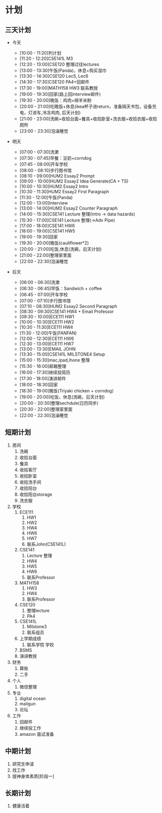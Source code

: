 # 计划

## 三天计划
- 今天
  - [10:00 - 11:20]列计划
  - [11:20 - 12:20]CSE141L M3
  - [12:20 - 13:00]CSE120 整理过往lectures
  - [13:00 - 13:30]午饭(Panda)，休息+购买湿巾
  - [13:30 - 14:30]CSE120 Lec5, Lec6
  - [14:30 - 17:30]CSE120 PA4+回邮件
  - [17:30 - 19:00]MATH158 HW3 联系教授
  - [19:00 - 19:30]回家(路上回interview邮件)
  - [19:30 - 20:00]晚饭：鸡肉+绵羊米粉
  - [20:00 - 21:00]吃晚饭+休息(ikea杯子进return，准备隔天书包，设备充电，灯进车,冷冻鸡肉, 后天计划)
  - [21:00 - 23:00]洗碗+收拾台面+餐具+收拾卧室+洗衣服+收拾衣服+收拾厕所
  - [23:00 - 23:30]泡澡睡觉

- 明天
  - [07:00 - 07:30]洗漱
  - [07:30 - 07:45]早餐：豆奶+corndog
  - [07:45 - 08:00]开车学校
  - [08:00 - 08:10]步行图书馆
  - [08:10 - 09:00]HUM2 Essay2 Prompt
  - [09:00 - 10:00]HUM2 Essay2 Idea Generate(CA + TS)
  - [10:00 - 10:30]HUM2 Essay2 Intro
  - [10:30 - 11:30]HUM2 Essay2 First Paragraph
  - [11:30 - 12:00]午饭(Panda)
  - [12:00 - 13:00]Interview
  - [13:00 - 14:00]HUM2 Essay2 Counter Paragraph
  - [14:00 - 15:30]CSE141 Lecture 整理(intro -> data hazards)
  - [15:30 - 17:00]CSE141 Lecture 整理(->Adv Pipe)
  - [17:00 - 18:00]CSE141 HW6
  - [18:00 - 19:00]CSE141 HW5
  - [19:00 - 19:30]回家
  - [19:30 - 20:00]晚饭(cauliflower*2)
  - [20:00 - 21:00]吃饭,休息(洗碗，后天计划)
  - [21:00 - 22:00]整理家里面
  - [22:00 - 22:30]泡澡睡觉

- 后天
  - [06:00 - 06:30]洗漱
  - [06:30 - 06:45]早饭：Sandwich + coffee
  - [06:45 - 07:00]开车学校
  - [07:00 - 07:10]步行图书馆
  - [07:10 - 08:30]HUM2 Essay2 Second Paragraph
  - [08:30 - 09:30]CSE141 HW4 + Email Professor
  - [09:30 - 10:00]ECE111 HW1
  - [10:00 - 10:30]ECE111 HW2
  - [10:30 - 11:30]ECE111 HW4
  - [11:30 - 12:00]午饭(FANFAN)
  - [12:00 - 12:30]ECE111 HW6
  - [12:30 - 13:00]ECE111 HW7
  - [13:00 - 13:30]EMAIL JOHN
  - [13:30 - 15:00]CSE141L MILSTONE4 Setup
  - [15:00 - 15:30]mac,ipad,ihone 整理
  - [15:30 - 16:00]邮箱整理
  - [16:00 - 17:30]继续投简历
  - [17:30 - 18:00]演讲邮件
  - [18:00 - 18:30]回家
  - [18:30 - 19:00]晚饭(Triyaki chicken + corndog)
  - [19:00 - 20:00]吃饭，休息(洗碗，后天计划)
  - [20:00 - 20:30]整理sechdule(日历同步)
  - [20:30 - 22:00]整理家里面
  - [22:00 - 22:30]泡澡睡觉

## 短期计划
1. 房间
   1. 洗碗
   2. 收拾台面
   3. 餐具
   4. 收拾客厅
   5. 收拾卧室
   6. 收拾洗手间
   7. 收拾阳台
   8. 收拾阳台storage
   9. 洗衣服
2. 学校
   1. ECE111
      1. HW1
      2. HW2
      3. HW4
      4. HW6
      5. HW7
      6. 联系John(CSE141L)
   2. CSE141
      1. Lecture 整理
      2. HW4
      3. HW5
      4. HW6
      5. 联系Professor
   3. MATH158
      1. HW3
      2. HW4
      3. 联系Professor
   4. CSE120
      1. 整理lecture
      2. PA4
   5. CSE141L
      1. Milstone3
      2. 联系组员
   6. 上学期成绩
      1. 联系学院 学校
   7. BSMS
   8. 演讲教授
3. 财务
   1. 算账
   2. 二手
4. 个人
   1. 微信整理
5. 专业
   1. digital ocean
   2. mailgun
   3. 论坛
6. 工作
   1. 回邮件
   2. 继续投工作
   3. amazon 面试准备

## 中期计划

1. 研究生申请
2. 找工作
3. 提神身体素质[阶段一]

## 长期计划
1. 健康活着